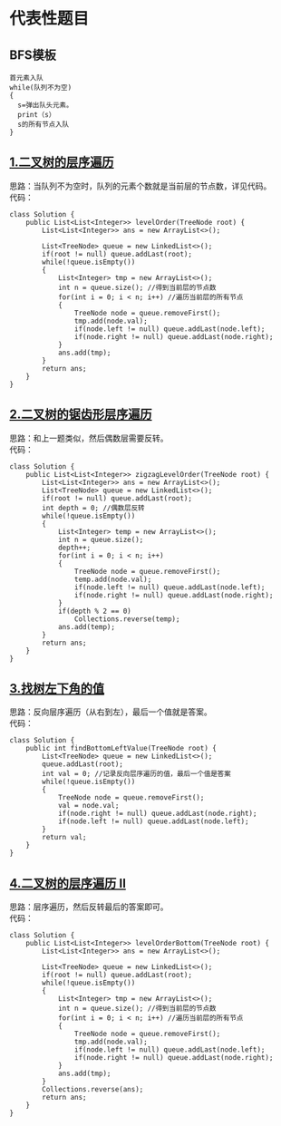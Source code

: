 # 代表性题目

## BFS模板
```
首元素入队
while(队列不为空)
{
  s=弹出队头元素。
  print（s）
  s的所有节点入队
}
```

## [1.二叉树的层序遍历](https://leetcode.cn/problems/binary-tree-level-order-traversal/description/)
思路：当队列不为空时，队列的元素个数就是当前层的节点数，详见代码。     
代码：
```
class Solution {
    public List<List<Integer>> levelOrder(TreeNode root) {
        List<List<Integer>> ans = new ArrayList<>();

        List<TreeNode> queue = new LinkedList<>();
        if(root != null) queue.addLast(root);
        while(!queue.isEmpty())
        {
            List<Integer> tmp = new ArrayList<>();
            int n = queue.size(); //得到当前层的节点数
            for(int i = 0; i < n; i++) //遍历当前层的所有节点
            {
                TreeNode node = queue.removeFirst();
                tmp.add(node.val);
                if(node.left != null) queue.addLast(node.left);
                if(node.right != null) queue.addLast(node.right);
            }
            ans.add(tmp);
        }
        return ans;
    }
}
```

## [2.二叉树的锯齿形层序遍历](https://leetcode.cn/problems/binary-tree-zigzag-level-order-traversal/description/)
思路：和上一题类似，然后偶数层需要反转。   
代码：
```
class Solution {
    public List<List<Integer>> zigzagLevelOrder(TreeNode root) {
        List<List<Integer>> ans = new ArrayList<>();
        List<TreeNode> queue = new LinkedList<>();
        if(root != null) queue.addLast(root);
        int depth = 0; //偶数层反转
        while(!queue.isEmpty())
        {
            List<Integer> temp = new ArrayList<>();
            int n = queue.size();
            depth++;
            for(int i = 0; i < n; i++)
            {
                TreeNode node = queue.removeFirst();
                temp.add(node.val);
                if(node.left != null) queue.addLast(node.left);
                if(node.right != null) queue.addLast(node.right);
            }
            if(depth % 2 == 0)
                Collections.reverse(temp);
            ans.add(temp);
        }   
        return ans;              
    }
}
```

## [3.找树左下角的值](https://leetcode.cn/problems/find-bottom-left-tree-value/description/)
思路：反向层序遍历（从右到左），最后一个值就是答案。   
代码：
```
class Solution {
    public int findBottomLeftValue(TreeNode root) {
        List<TreeNode> queue = new LinkedList<>();
        queue.addLast(root);
        int val = 0; //记录反向层序遍历的值，最后一个值是答案
        while(!queue.isEmpty())
        {
            TreeNode node = queue.removeFirst();
            val = node.val;
            if(node.right != null) queue.addLast(node.right);
            if(node.left != null) queue.addLast(node.left);
        }
        return val;
    }
}
```

## [4.二叉树的层序遍历 II](https://leetcode.cn/problems/binary-tree-level-order-traversal-ii/description/)
思路：层序遍历，然后反转最后的答案即可。   
代码：
```
class Solution {
    public List<List<Integer>> levelOrderBottom(TreeNode root) {
        List<List<Integer>> ans = new ArrayList<>();

        List<TreeNode> queue = new LinkedList<>();
        if(root != null) queue.addLast(root);
        while(!queue.isEmpty())
        {
            List<Integer> tmp = new ArrayList<>();
            int n = queue.size(); //得到当前层的节点数
            for(int i = 0; i < n; i++) //遍历当前层的所有节点
            {
                TreeNode node = queue.removeFirst();
                tmp.add(node.val);
                if(node.left != null) queue.addLast(node.left);
                if(node.right != null) queue.addLast(node.right);
            }
            ans.add(tmp);
        }
        Collections.reverse(ans);
        return ans;
    }
}
```
